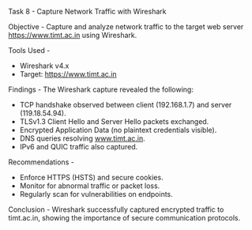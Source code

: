 Task 8 - Capture Network Traffic with Wireshark

Objective -
Capture and analyze network traffic to the target web server https://www.timt.ac.in using Wireshark.

Tools Used -
- Wireshark v4.x
- Target: https://www.timt.ac.in

Findings -
The Wireshark capture revealed the following:

- TCP handshake observed between client (192.168.1.7) and server (119.18.54.94).
- TLSv1.3 Client Hello and Server Hello packets exchanged.
- Encrypted Application Data (no plaintext credentials visible).
- DNS queries resolving www.timt.ac.in.
- IPv6 and QUIC traffic also captured.

Recommendations -
- Enforce HTTPS (HSTS) and secure cookies.
- Monitor for abnormal traffic or packet loss.
- Regularly scan for vulnerabilities on endpoints.

Conclusion -
Wireshark successfully captured encrypted traffic to timt.ac.in, showing the importance of secure communication protocols.
